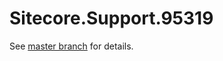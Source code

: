 # Sitecore.Support.95319

See [master branch](https://github.com/sitecoresupport/Sitecore.Support.95319) for details.